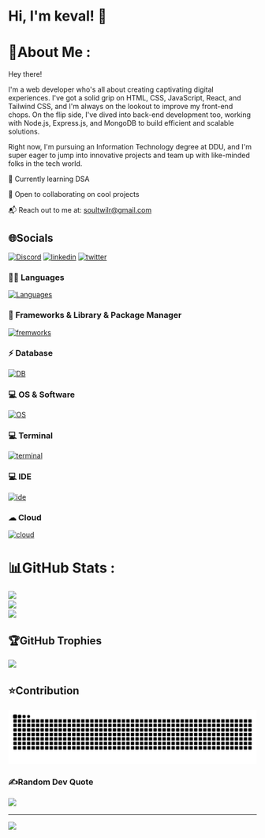 
# Hi, I'm keval! 👋


# 💫About Me :
Hey there!

I'm a web developer who's all about creating captivating digital experiences. I've got a solid grip on HTML, CSS, JavaScript, React, and Tailwind CSS, and I'm always on the lookout to improve my front-end chops. On the flip side, I've dived into back-end development too, working with Node.js, Express.js, and MongoDB to build efficient and scalable solutions.

Right now, I'm pursuing an Information Technology degree at DDU, and I'm super eager to jump into innovative projects and team up with like-minded folks in the tech world.

🌱 Currently learning DSA

🤝 Open to collaborating on cool projects

📬 Reach out to me at: soultwilr@gmail.com

## 🌐Socials
[![Discord](https://skillicons.dev/icons?i=discord)](https://discord.gg/soultwilr)
[![linkedin](https://skillicons.dev/icons?i=linkedin)](https://www.linkedin.com/in/keval-chauhan-3571a62b1/)
[![twitter](https://skillicons.dev/icons?i=twitter)](https://twitter.com/@soultwilr) 

### 👩‍💻 Languages
[![Languages](https://skillicons.dev/icons?i=c,cpp,java,py,html,css,tailwind,js,ts)](https://skillicons.dev)
### 🚀 Frameworks & Library & Package Manager
[![fremworks](https://skillicons.dev/icons?i=react,vite,npm,deno,nodejs,express,mongodb,redux)](https://skillicons.dev)
### ⚡ Database
[![DB](https://skillicons.dev/icons?i=mongodb,appwrite,firebase)](https://skillicons.dev)
### 💻 OS & Software 
[![OS](https://skillicons.dev/icons?i=ubuntu,mint,linux,windows,git,github,postman)](https://skillicons.dev)
### 💻 Terminal
[![terminal](https://skillicons.dev/icons?i=powershell,bash)](https://skillicons.dev)
### 💻 IDE
[![ide](https://skillicons.dev/icons?i=vscode,replit)](https://skillicons.dev)
### ☁ Cloud
[![cloud](https://skillicons.dev/icons?i=gcp)](https://skillicons.dev)

# 📊GitHub Stats :
![](https://github-readme-stats.vercel.app/api?username=soul059&theme=tokyonight&hide_border=true&include_all_commits=true&count_private=true)<br/>
![](https://github-readme-streak-stats.herokuapp.com/?user=soul059&theme=tokyonight&hide_border=true)<br/>
![](https://github-readme-stats.vercel.app/api/top-langs/?username=soul059&theme=tokyonight&hide_border=true&include_all_commits=true&count_private=true&layout=compact)

## 🏆GitHub Trophies
![](https://github-trophies.vercel.app/?username=soul059&theme=darkhub&no-frame=true&no-bg=false&margin-w=4)

## ⭐Contribution
<picture>
  <source media="(prefers-color-scheme: dark)" srcset="https://raw.githubusercontent.com/soul059/soul059/output/github-contribution-grid-snake-dark.svg">
  <source media="(prefers-color-scheme: light)" srcset="https://raw.githubusercontent.com/soul059/soul059/output/github-contribution-grid-snake-dark.svg">
  <img alt="github contribution grid snake animation" src="https://raw.githubusercontent.com/soul059/soul059/output/github-contribution-grid-snake-dark.svg">
</picture>

### ✍️Random Dev Quote
![](https://quotes-github-readme.vercel.app/api?type=horizontal&theme=tokyonight)


---
[![](https://visitcount.itsvg.in/api?id=soul059&icon=1&color=0)](https://visitcount.itsvg.in)



<!---
soul059/soul059 is a ✨ special ✨ repository because its `README.md` (this file) appears on your GitHub profile.
You can click the Preview link to take a look at your changes.
--->
